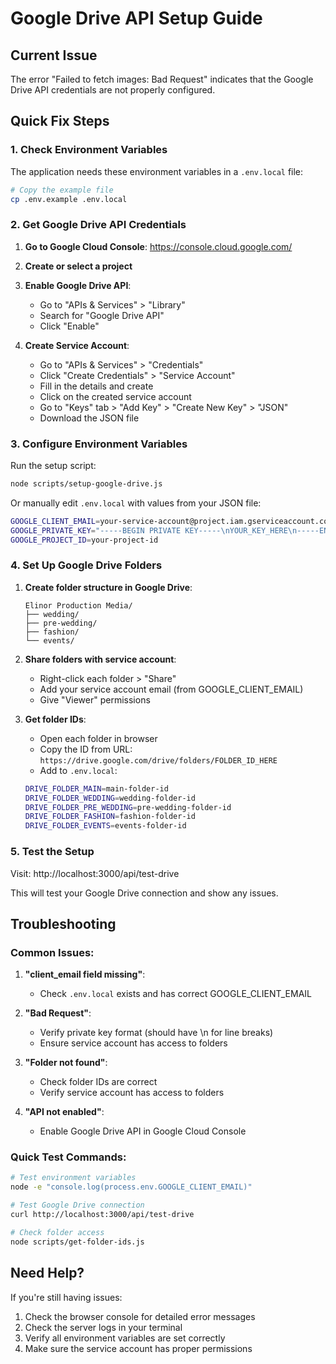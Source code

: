 # Google Drive API Setup Guide

## Current Issue
The error "Failed to fetch images: Bad Request" indicates that the Google Drive API credentials are not properly configured.

## Quick Fix Steps

### 1. Check Environment Variables
The application needs these environment variables in a `.env.local` file:

```bash
# Copy the example file
cp .env.example .env.local
```

### 2. Get Google Drive API Credentials

1. **Go to Google Cloud Console**: https://console.cloud.google.com/
2. **Create or select a project**
3. **Enable Google Drive API**:
   - Go to "APIs & Services" > "Library"
   - Search for "Google Drive API"
   - Click "Enable"

4. **Create Service Account**:
   - Go to "APIs & Services" > "Credentials"
   - Click "Create Credentials" > "Service Account"
   - Fill in the details and create
   - Click on the created service account
   - Go to "Keys" tab > "Add Key" > "Create New Key" > "JSON"
   - Download the JSON file

### 3. Configure Environment Variables

Run the setup script:
```bash
node scripts/setup-google-drive.js
```

Or manually edit `.env.local` with values from your JSON file:
```bash
GOOGLE_CLIENT_EMAIL=your-service-account@project.iam.gserviceaccount.com
GOOGLE_PRIVATE_KEY="-----BEGIN PRIVATE KEY-----\nYOUR_KEY_HERE\n-----END PRIVATE KEY-----"
GOOGLE_PROJECT_ID=your-project-id
```

### 4. Set Up Google Drive Folders

1. **Create folder structure in Google Drive**:
   ```
   Elinor Production Media/
   ├── wedding/
   ├── pre-wedding/
   ├── fashion/
   └── events/
   ```

2. **Share folders with service account**:
   - Right-click each folder > "Share"
   - Add your service account email (from GOOGLE_CLIENT_EMAIL)
   - Give "Viewer" permissions

3. **Get folder IDs**:
   - Open each folder in browser
   - Copy the ID from URL: `https://drive.google.com/drive/folders/FOLDER_ID_HERE`
   - Add to `.env.local`:
   ```bash
   DRIVE_FOLDER_MAIN=main-folder-id
   DRIVE_FOLDER_WEDDING=wedding-folder-id
   DRIVE_FOLDER_PRE_WEDDING=pre-wedding-folder-id
   DRIVE_FOLDER_FASHION=fashion-folder-id
   DRIVE_FOLDER_EVENTS=events-folder-id
   ```

### 5. Test the Setup

Visit: http://localhost:3000/api/test-drive

This will test your Google Drive connection and show any issues.

## Troubleshooting

### Common Issues:

1. **"client_email field missing"**: 
   - Check `.env.local` exists and has correct GOOGLE_CLIENT_EMAIL

2. **"Bad Request"**: 
   - Verify private key format (should have \n for line breaks)
   - Ensure service account has access to folders

3. **"Folder not found"**: 
   - Check folder IDs are correct
   - Verify service account has access to folders

4. **"API not enabled"**: 
   - Enable Google Drive API in Google Cloud Console

### Quick Test Commands:

```bash
# Test environment variables
node -e "console.log(process.env.GOOGLE_CLIENT_EMAIL)"

# Test Google Drive connection
curl http://localhost:3000/api/test-drive

# Check folder access
node scripts/get-folder-ids.js
```

## Need Help?

If you're still having issues:
1. Check the browser console for detailed error messages
2. Check the server logs in your terminal
3. Verify all environment variables are set correctly
4. Make sure the service account has proper permissions
